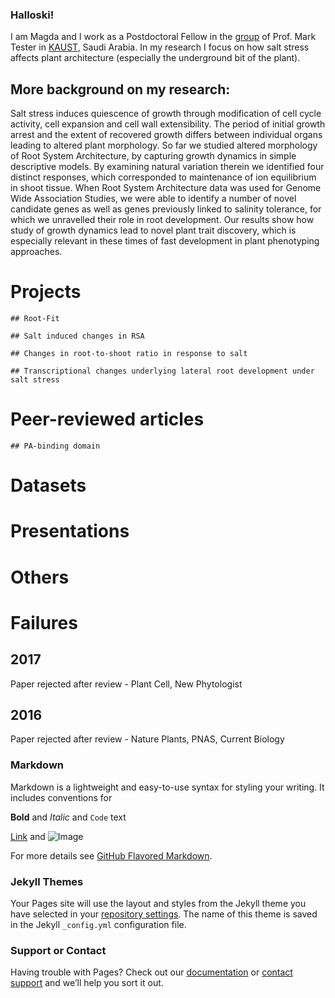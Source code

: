 ### Halloski! 

I am Magda and I work as a Postdoctoral Fellow in the [group](http://saltyworld.org) of Prof. Mark Tester in [KAUST](http://kaust.edu.sa), Saudi Arabia. In my research I focus on how salt stress affects plant architecture (especially the underground bit of the plant). 

## More background on my research:
Salt stress induces quiescence of growth through modification of cell cycle activity, cell expansion and cell wall extensibility. The period of initial growth arrest and the extent of recovered growth differs between individual organs leading to altered plant morphology. So far we studied altered morphology of Root System Architecture, by capturing growth dynamics in simple descriptive models. By examining natural variation therein we identified four distinct responses, which corresponded to maintenance of ion equilibrium in shoot tissue. When Root System Architecture data was used for Genome Wide Association Studies, we were able to identify a number of novel candidate genes as well as genes previously linked to salinity tolerance, for which we unravelled their role in root development. Our results show how study of growth dynamics lead to novel plant trait discovery, which is especially relevant in these times of fast development in plant phenotyping approaches.


# Projects

```
## Root-Fit
```

```
## Salt induced changes in RSA
```

```
## Changes in root-to-shoot ratio in response to salt
```

```
## Transcriptional changes underlying lateral root development under salt stress
```

# Peer-reviewed articles

```
## PA-binding domain
```

# Datasets

# Presentations

# Others

# Failures


## 2017
Paper rejected after review - Plant Cell, New Phytologist


## 2016
Paper rejected after review - Nature Plants, PNAS, Current Biology



### Markdown

Markdown is a lightweight and easy-to-use syntax for styling your writing. It includes conventions for



**Bold** and _Italic_ and `Code` text

[Link](url) and ![Image](src)

For more details see [GitHub Flavored Markdown](https://guides.github.com/features/mastering-markdown/).

### Jekyll Themes

Your Pages site will use the layout and styles from the Jekyll theme you have selected in your [repository settings](https://github.com/mmjulkowska/mmjulkowska.github.io/settings). The name of this theme is saved in the Jekyll `_config.yml` configuration file.

### Support or Contact

Having trouble with Pages? Check out our [documentation](https://help.github.com/categories/github-pages-basics/) or [contact support](https://github.com/contact) and we’ll help you sort it out.

